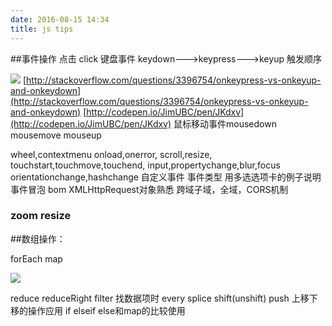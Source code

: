 ```yaml
---
date: 2016-08-15 14:34
title: js tips
---
```


##事件操作
点击 click
键盘事件 keydown--->keypress--->keyup 触发顺序

![](~/21-19-25.jpg)
[http://stackoverflow.com/questions/3396754/onkeypress-vs-onkeyup-and-onkeydown](http://stackoverflow.com/questions/3396754/onkeypress-vs-onkeyup-and-onkeydown)
[http://codepen.io/JimUBC/pen/JKdxv](http://codepen.io/JimUBC/pen/JKdxv)
鼠标移动事件mousedown mousemove mouseup

wheel,contextmenu
onload,onerror,
scroll,resize,
touchstart,touchmove,touchend,
input,propertychange,blur,focus
orientationchange,hashchange
自定义事件
事件类型
用多选选项卡的例子说明事件冒泡
bom XMLHttpRequest对象熟悉
跨域子域，全域，CORS机制

### zoom resize

##数组操作：

forEach
map

![](~/14-45-00.jpg)

reduce
reduceRight
filter 找数据项时
every
splice
shift(unshift)
push
上移下移的操作应用
if elseif else和map的比较使用